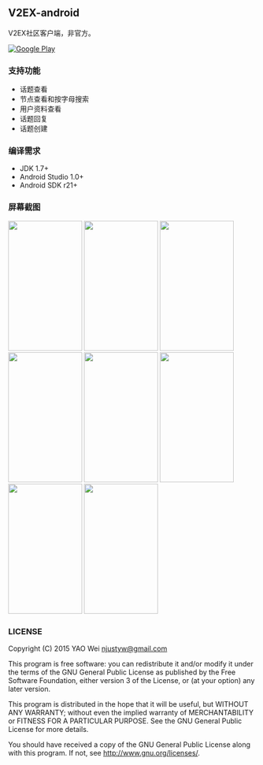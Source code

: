 ## V2EX-android

V2EX社区客户端，非官方。

[![Google Play](http://developer.android.com/images/brand/en_generic_rgb_wo_45.png)](https://play.google.com/store/apps/details?id=com.yaoyumeng.v2ex)


### 支持功能

 * 话题查看
 * 节点查看和按字母搜索
 * 用户资料查看
 * 话题回复
 * 话题创建



### 编译需求

* JDK 1.7+
* Android Studio 1.0+
* Android SDK r21+


### 屏幕截图

<img src="https://raw.github.com/greatyao/v2ex-android/master/snapshots/latest.jpg" width="150" height="264"/>
<img src="https://raw.github.com/greatyao/v2ex-android/master/snapshots/hot.jpg" width="150" height="264"/>
<img src="https://raw.github.com/greatyao/v2ex-android/master/snapshots/nodes.jpg" width="150" height="264"/>
<img src="https://raw.github.com/greatyao/v2ex-android/master/snapshots/favor.jpg" width="150" height="264"/>

<img src="https://raw.github.com/greatyao/v2ex-android/master/snapshots/topic_details.jpg" width="150" height="264"/>
<img src="https://raw.github.com/greatyao/v2ex-android/master/snapshots/user_details.jpg" width="150" height="264"/>
<img src="https://raw.github.com/greatyao/v2ex-android/master/snapshots/topic_add.jpg" width="150" height="264"/>
<img src="https://raw.github.com/greatyao/v2ex-android/master/snapshots/topic_reply.jpg" width="150" height="264"/>


### LICENSE

Copyright (C) 2015 YAO Wei <njustyw@gmail.com>

This program is free software: you can redistribute it and/or modify
it under the terms of the GNU General Public License as published by
the Free Software Foundation, either version 3 of the License, or
(at your option) any later version.

This program is distributed in the hope that it will be useful,
but WITHOUT ANY WARRANTY; without even the implied warranty of
MERCHANTABILITY or FITNESS FOR A PARTICULAR PURPOSE.  See the
GNU General Public License for more details.

You should have received a copy of the GNU General Public License
along with this program. If not, see <http://www.gnu.org/licenses/>.
